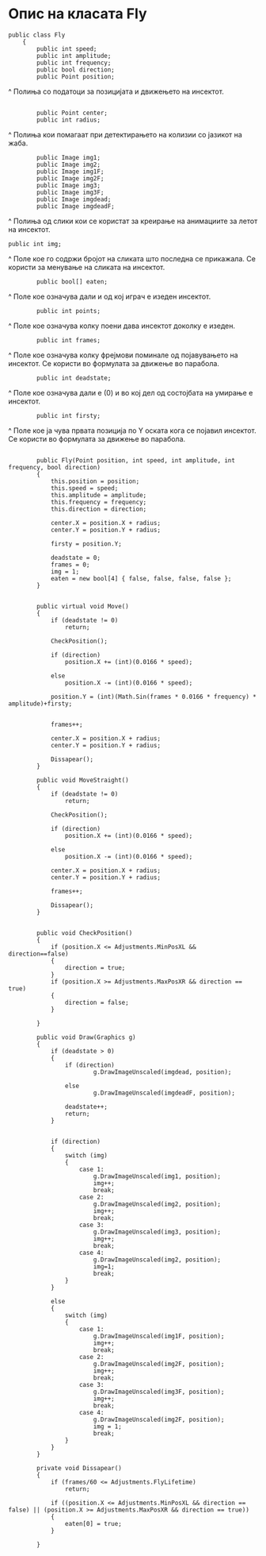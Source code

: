 # Опис на класата Fly

```
public class Fly
    {
        public int speed;
        public int amplitude;
        public int frequency;
        public bool direction;
        public Point position;
```
^ Полиња со податоци за позицијата и движењето на инсектот.

```
        
        public Point center;
        public int radius;
```
^ Полиња кои помагаат при детектирањето на колизии со јазикот на жаба.

```     
        public Image img1;
        public Image img2;
        public Image img1F;
        public Image img2F;
        public Image img3;
        public Image img3F;
        public Image imgdead;
        public Image imgdeadF;  
```
^ Полиња од слики кои се користат за креирање на анимациите за летот на инсектот.

```
public int img;
```
^ Поле кое го содржи бројот на сликата што последна се прикажала. Се користи за менување на сликата на инсектот.

```
        public bool[] eaten;
```
^ Поле кое означува дали и од кој играч е изеден инсектот.

```
        public int points;
```
^ Поле кое означува колку поени дава инсектот доколку е изеден.

```
        public int frames;
```
^ Поле кое означува колку фрејмови поминале од појавувањето на инсектот. Се користи во формулата за движење во парабола.

```
        public int deadstate;
```
^ Поле кое означува дали е (0) и во кој дел од состојбата на умирање е инсектот.

```
        public int firsty;
```
^ Поле кое ја чува првата позиција по Y оската кога се појавил инсектот. Се користи во формулата за движење во парабола.       
        
        
```  

        public Fly(Point position, int speed, int amplitude, int frequency, bool direction)
        {
            this.position = position;
            this.speed = speed;
            this.amplitude = amplitude;
            this.frequency = frequency;
            this.direction = direction;

            center.X = position.X + radius;
            center.Y = position.Y + radius;

            firsty = position.Y;

            deadstate = 0;
            frames = 0;
            img = 1;
            eaten = new bool[4] { false, false, false, false };                   
        }


        public virtual void Move()
        {
            if (deadstate != 0)
                return;

            CheckPosition();

            if (direction)
                position.X += (int)(0.0166 * speed);

            else
                position.X -= (int)(0.0166 * speed);

            position.Y = (int)(Math.Sin(frames * 0.0166 * frequency) * amplitude)+firsty;


            frames++;

            center.X = position.X + radius;
            center.Y = position.Y + radius;

            Dissapear();
        }

        public void MoveStraight()
        {
            if (deadstate != 0)
                return;

            CheckPosition();

            if (direction)
                position.X += (int)(0.0166 * speed);

            else
                position.X -= (int)(0.0166 * speed);

            center.X = position.X + radius;
            center.Y = position.Y + radius;

            frames++;

            Dissapear();
        }


        public void CheckPosition()
        {
            if (position.X <= Adjustments.MinPosXL && direction==false)
            {
                direction = true;
            }
            if (position.X >= Adjustments.MaxPosXR && direction == true)
            {
                direction = false;
            }

        }

        public void Draw(Graphics g)
        {
            if (deadstate > 0)
            {
                if (direction)
                        g.DrawImageUnscaled(imgdead, position);

                else    
                        g.DrawImageUnscaled(imgdeadF, position);

                deadstate++;
                return;
            }


            if (direction)
            {
                switch (img)
                {
                    case 1:
                        g.DrawImageUnscaled(img1, position);
                        img++;
                        break;
                    case 2:
                        g.DrawImageUnscaled(img2, position);
                        img++;
                        break;
                    case 3:
                        g.DrawImageUnscaled(img3, position);
                        img++;
                        break;
                    case 4:
                        g.DrawImageUnscaled(img2, position);
                        img=1;
                        break;
                }             
            }

            else
            {
                switch (img)
                {
                    case 1:
                        g.DrawImageUnscaled(img1F, position);
                        img++;
                        break;
                    case 2:
                        g.DrawImageUnscaled(img2F, position);
                        img++;
                        break;
                    case 3:
                        g.DrawImageUnscaled(img3F, position);
                        img++;
                        break;
                    case 4:
                        g.DrawImageUnscaled(img2F, position);
                        img = 1;
                        break;
                }
            }
        }

        private void Dissapear()
        {
            if (frames/60 <= Adjustments.FlyLifetime)
                return;

            if ((position.X <= Adjustments.MinPosXL && direction == false) || (position.X >= Adjustments.MaxPosXR && direction == true))
            {
                eaten[0] = true;
            }

        }
